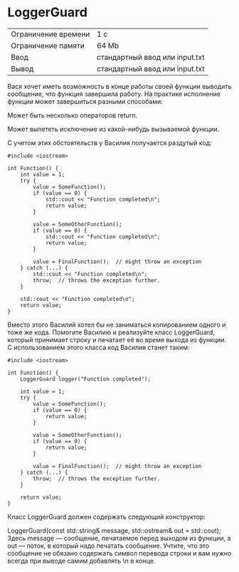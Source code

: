 # LoggerGuard

<table>
 <tr>
    <td>Ограничение времени</td>
    <td>1 c</td>
 </tr>
 <tr>
    <td>Ограничение памяти</td>
    <td>64 Mb</td>
 </tr>
  <tr>
    <td>Ввод</td>
    <td>стандартный ввод или input.txt</td>
 </tr>
  <tr>
    <td>Вывод</td>
    <td>стандартный ввод или input.txt</td>
 </tr>
</table>

Вася хочет иметь возможность в конце работы своей функции выводить сообщение, что функция завершила работу. На практике исполнение функции может завершиться разными способами:

Может быть несколько операторов return.

Может вылететь исключение из какой-нибудь вызываемой функции.

С учетом этих обстоятельств у Василия получается раздутый код:

```
#include <iostream>

int Function() {
    int value = 1;
    try {
        value = SomeFunction();
        if (value == 0) {
            std::cout << "Function completed\n";
            return value;
        }

        value = SomeOtherFunction();
        if (value == 0) {
            std::cout << "Function completed\n";
            return value;
        }

        value = FinalFunction();  // might throw an exception
    } catch (...) {
        std::cout << "Function completed\n";
        throw;  // throws the exception further.
    }

    std::cout << "Function completed\n";
    return value;
}
```

Вместо этого Василий хотел бы не заниматься копированием одного и тоже же кода. Помогите Василию и реализуйте класс LoggerGuard, который принимает строку и печатает её во время выхода из функции. С использованием этого класса код Василия станет таким:

```
#include <iostream>

int Function() {
    LoggerGuard logger("Function completed");

    int value = 1;
    try {
        value = SomeFunction();
        if (value == 0) {
            return value;
        }

        value = SomeOtherFunction();
        if (value == 0) {
            return value;
        }

        value = FinalFunction();  // might throw an exception
    } catch (...) {
        throw;  // throws the exception further.
    }

    return value;
}
```

Класс LoggerGuard должен содержать следующий конструктор:

LoggerGuard(const std::string& message, std::ostream& out = std::cout);
Здесь message — сообщение, печатаемое перед выходом из функции, а out — поток, в который надо печатать сообщение. Учтите, что это сообщение не обязано содержать символ перевода строки и вам нужно всегда при выводе самим добавлять \n в конце.